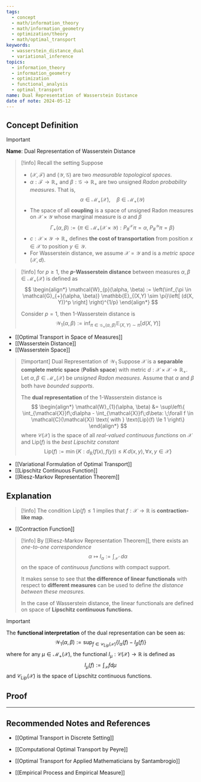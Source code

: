 ```yaml
---
tags:
  - concept
  - math/information_theory
  - math/information_geometry
  - optimization/theory
  - math/optimal_transport
keywords:
  - wasserstein_distance_dual
  - variational_inference
topics:
  - information_theory
  - information_geometry
  - optimization
  - functional_analysis
  - optimal_transport
name: Dual Representation of Wasserstein Distance
date of note: 2024-05-12
---
```


## Concept Definition

>[!important]
>**Name**: Dual Representation of Wasserstein Distance

>[!info] Recall the setting
>Suppose 
>- $(\mathcal{X}, \mathscr{F})$ and $(\mathcal{Y}, \mathscr{G})$ are two *measurable topological spaces*. 
>- $\alpha: \mathscr{F} \to \mathbb{R}_{+}$ and $\beta: \mathscr{G} \to \mathbb{R}_{+}$ are two unsigned *Radon probability measures*. That is, 
>  $$
>  \alpha \in \mathcal{M}_{+}(\mathcal{X}), \quad \beta \in \mathcal{M}_{+}(\mathcal{Y})
> $$
>- The space of all **coupling** is a space of unsigned Radon measures on $\mathcal{X} \times \mathcal{Y}$ whose marginal measure is $\alpha$ and $\beta$ 
>  $$
>  \Gamma_{+}(\alpha, \beta) := \left\{ \pi \in \mathcal{M}_{+}(\mathcal{X} \times \mathcal{Y}): P_{\#}^{\mathcal{X}} \pi = \alpha, \; P_{\#}^{\mathcal{Y}} \pi = \beta  \right\}
> $$ 
>- $c: \mathcal{X} \times \mathcal{Y} \to \mathbb{R}_{+}$ defines **the cost of transportation** from position $x\in \mathcal{X}$ to position $y \in \mathcal{Y}$.
>- For Wasserstein distance, we assume $\mathcal{X}=\mathcal{Y}$ and is a *metric space* $(\mathcal{X}, d)$.


>[!info]
>for $p \ge 1$, the **$p$-Wasserstein distance**  between measures $\alpha, \beta \in \mathcal{M}_{+}(\mathcal{X})$ is defined as 
>$$
>\begin{align*}
>\mathcal{W}_{p}(\alpha, \beta) := \left(\inf_{\pi \in \mathcal{G}_{+}(\alpha, \beta)} \mathbb{E}_{(X,Y) \sim \pi}\left[ (d(X, Y))^p \right]  \right)^{1/p}
>\end{align*}
>$$
>
>Consider $p=1$, then $1$-Wasserstein distance is
>$$
>\mathcal{W}_{1}(\alpha, \beta) := \inf_{\pi \in \mathcal{G}_{+}(\alpha, \beta)} \mathbb{E}_{(X,Y) \sim \pi}\left[ d(X, Y) \right]  
>$$

- [[Optimal Transport in Space of Measures]]
- [[Wasserstein Distance]]
- [[Wasserstein Space]]


>[!important] Dual Representation of $\mathcal{W}_{1}$
>Suppose $\mathcal{X}$  is a **separable complete metric space**  (**Polish space**) with metric $d: \mathcal{X} \times \mathcal{X} \to \mathbb{R}_{+}$.  Let $\alpha, \beta \in \mathcal{M}_{+}(\mathcal{X})$  be *unsigned Radon measures*. Assume that $\alpha$ and $\beta$ both have *bounded supports*.
>
>The **dual representation** of the $1$-Wasserstein distance is
>$$
>\begin{align*}
>\mathcal{W}_{1}(\alpha, \beta) &= \sup\left\{ \int_{\mathcal{X}}f\;d\alpha -  \int_{\mathcal{X}}f\;d\beta:  \;\forall f \in \mathcal{C}(\mathcal{X}) \text{ with } \text{Lip}(f) \le 1 \right\}
\end{align*}
>$$
>where $\mathcal{C}(\mathcal{X})$ is the space of all *real-valued continuous functions* on $\mathcal{X}$ and $\text{Lip}(f)$ is the *best Lipschitz constant*
>$$
>\text{Lip}(f) := \min\{K: d_{\mathbb{R}}(f(x), f(y)) \le K\,d(x, y), \forall x, y \in \mathcal{X} \}
>$$

- [[Variational Formulation of Optimal Transport]]
- [[Lipschitz Continuous Function]]
- [[Riesz-Markov Representation Theorem]]


## Explanation

>[!info]
>The condition $\text{Lip}(f) \le 1$ implies that $f: \mathcal{X} \to \mathbb{R}$ is **contraction-like map**.

- [[Contraction Function]]


>[!info]
>By [[Riesz-Markov Representation Theorem]], there exists an *one-to-one correspondence* 
>$$
>\alpha \mapsto I_{\alpha} := \int_{\mathcal{X}} \cdot\, d\alpha
>$$
>on the space of *continuous functions* with compact support. 
>
>It makes sense to see that **the difference of linear functionals** with respect to **different measures** can be used to define *the distance between these measures.*
>
>In the case of Wasserstein distance, the linear functionals are defined on space of **Lipschitz continuous functions.**


>[!important]
>The **functional interpretation** of the dual representation can be seen as:
>$$
>\mathcal{W}_{1}(\alpha, \beta) := \sup_{f \in \mathcal{C}_{Lip}(\mathcal{X})}\left\{ I_{\alpha}(f) - I_{\beta}(f)  \right\}
>$$
>where for any $\mu \in \mathcal{M}_{+}(\mathcal{X})$,  the functional $I_{\mu}:\mathcal{C}(\mathcal{X}) \to \mathbb{R}$ is defined as 
>$$
>I_{\mu}(f) := \int_{\mathcal{X}} f d\mu
>$$
>and $\mathcal{C}_{Lip}(\mathcal{X})$ is the space of Lipschitz continuous functions.


## Proof













-----------
##  Recommended Notes and References

- [[Optimal Transport in Discrete Setting]]
- [[Computational Optimal Transport by Peyre]]
- [[Optimal Transport for Applied Mathematicians by Santambrogio]]

- [[Empirical Process and Empirical Measure]]